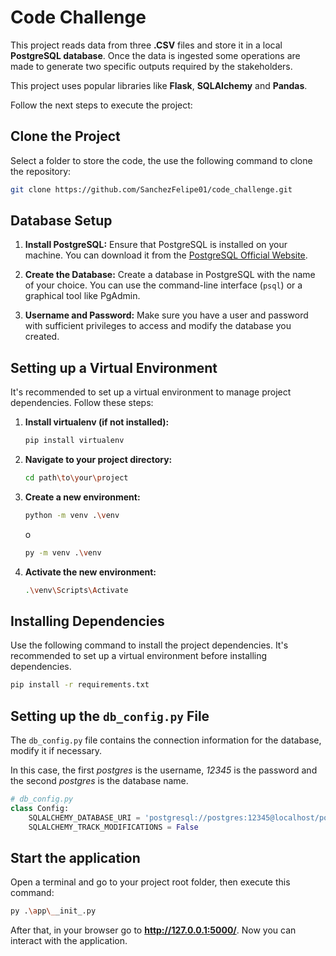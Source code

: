 # Code Challenge

This project reads data from three **.CSV** files and store it in a local **PostgreSQL database**. Once the data is ingested some operations are made to generate two specific outputs required by the stakeholders.

This project uses popular libraries like **Flask**, **SQLAlchemy** and **Pandas**.

Follow the next steps to execute the project:

## Clone the Project

Select a folder to store the code, the use the following command to clone the repository:
```bash
git clone https://github.com/SanchezFelipe01/code_challenge.git
```

## Database Setup

1. **Install PostgreSQL:**
   Ensure that PostgreSQL is installed on your machine. You can download it from the [PostgreSQL Official Website](https://www.postgresql.org/download/).

2. **Create the Database:**
   Create a database in PostgreSQL with the name of your choice. You can use the command-line interface (`psql`) or a graphical tool like PgAdmin.

3. **Username and Password:**
   Make sure you have a user and password with sufficient privileges to access and modify the database you created.

## Setting up a Virtual Environment

It's recommended to set up a virtual environment to manage project dependencies. Follow these steps:

1. **Install virtualenv (if not installed):**
   ```bash
   pip install virtualenv
   ```

2. **Navigate to your project directory:**
    ```bash
    cd path\to\your\project
    ```

3. **Create a new environment:**
   ```bash
   python -m venv .\venv
   ```
     o

   ```bash
   py -m venv .\venv
   ```

4. **Activate the new environment:**
    ```bash
    .\venv\Scripts\Activate
    ```

## Installing Dependencies

Use the following command to install the project dependencies. It's recommended to set up a virtual environment before installing dependencies.

```bash
pip install -r requirements.txt
```

## Setting up the `db_config.py` File

The `db_config.py` file contains the connection information for the database, modify it if necessary.

In this case, the first _postgres_ is the username, _12345_ is the password and the second _postgres_ is the database name.

```python
# db_config.py
class Config:
    SQLALCHEMY_DATABASE_URI = 'postgresql://postgres:12345@localhost/postgres'
    SQLALCHEMY_TRACK_MODIFICATIONS = False
```

## Start the application

Open a terminal and go to your project root folder, then execute this command:
```bash
py .\app\__init_.py
```

After that, in your browser go to **http://127.0.0.1:5000/**. Now you can interact with the application.
